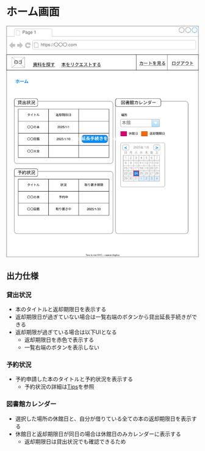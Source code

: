 # ホーム画面

![](./ui.drawio.svg)

## 出力仕様

### 貸出状況

- 本のタイトルと返却期限日を表示する
- 返却期限日が過ぎていない場合は一覧右端のボタンから貸出延長手続きができる
- 返却期限が過ぎている場合は以下UIとなる
  - 返却期限日を赤色で表示する
  - 一覧右端のボタンを表示しない

### 予約状況

- 予約申請した本のタイトルと予約状況を表示する
  - 予約状況の詳細は[Tips](/Tips/)を参照

### 図書館カレンダー

- 選択した場所の休館日と、自分が借りている全ての本の返却期限日を表示する
- 休館日と返却期限日が同日の場合は休館日のみカレンダーに表示する
  - 返却期限日は貸出状況でも確認できるため
